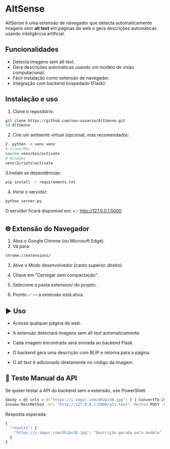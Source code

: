 # AltSense

AltSense é uma extensão de navegador que detecta automaticamente imagens sem **alt text** em páginas da web e gera descrições automáticas usando inteligência artificial.
## Funcionalidades

- Detecta imagens sem alt text.
- Gera descrições automáticas usando um modelo de visão computacional.
- Fácil instalação como extensão de navegador.
- Integração com backend hospedado (Flask).

## Instalação e uso

1. Clone o repositório:
```bash
git clone https://github.com/seu-usuario/AltSense.git
cd AltSense
```
2. Crie um ambiente virtual (opcional, mas recomendado):
```bash 
2. python -m venv venv
# Linux/Mac
source venv/bin/activate  
# Windows
venv\Scripts\activate
```

3.Instale as dependências:
```bash
pip install -r requirements.txt
```

4. Inicie o servidor:
```bash
python server.py
```

O servidor ficará disponível em:
👉 http://127.0.0.1:5000

## 🌐 Extensão do Navegador
1. Abra o Google Chrome (ou Microsoft Edge).
2. Vá para:
```bash
chrome://extensions/
```
3. Ative o Modo desenvolvedor (canto superior direito).

4. Clique em "Carregar sem compactação".

5. Selecione a pasta extension/ do projeto.

6. Pronto ✅ — a extensão está ativa.

## ▶️ Uso
- Acesse qualquer página da web.

- A extensão detectará imagens sem alt text automaticamente.

- Cada imagem encontrada será enviada ao backend Flask.

- O backend gera uma descrição com BLIP e retorna para a página.

- O alt text é adicionado diretamente no código da imagem.

## 🧪 Teste Manual da API
Se quiser testar a API do backend sem a extensão, use PowerShell:
```bash
$body = @{ urls = @("https://i.imgur.com/dhJpv38.jpg") } | ConvertTo-Json
Invoke-RestMethod -Uri "http://127.0.0.1:5000/alt-text" -Method POST -Body $body -ContentType "application/json"
```
Resposta esperada:
```bash
{
  "results": {
    "https://i.imgur.com/dhJpv38.jpg": "Descrição gerada pelo modelo"
  }
}
```
